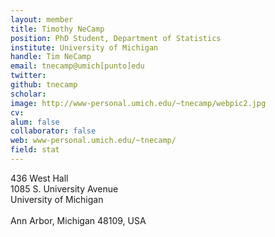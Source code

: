 ```yaml
---
layout: member
title: Timothy NeCamp
position: PhD Student, Department of Statistics
institute: University of Michigan
handle: Tim NeCamp
email: tnecamp@umich[punto]edu
twitter: 
github: tnecamp
scholar: 
image: http://www-personal.umich.edu/~tnecamp/webpic2.jpg
cv: 
alum: false
collaborator: false                               
web: www-personal.umich.edu/~tnecamp/
field: stat
---
```

436 West Hall <br /> 
1085 S. University Avenue<br /> 
University of Michigan <br /> 
 <br /> 
Ann Arbor, Michigan 48109, USA <br /> 
